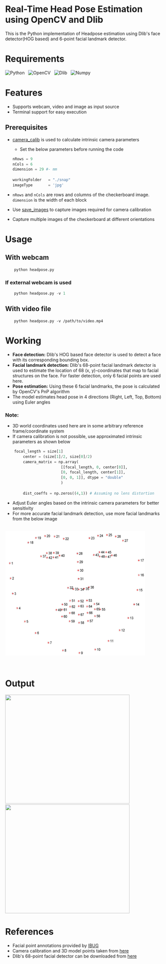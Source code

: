 # Real-Time Head Pose Estimation using OpenCV and Dlib

This is the Python implementation of Headpose estimation using Dlib's face detector(HOG based) and 6-point facial landmark detector. 

# Requirements

![Python](https://img.shields.io/badge/Python-v3.7-brightgreen) &nbsp;
![OpenCV](https://img.shields.io/badge/OpenCV-v3.4+-brightgreen) &nbsp;
![Dlib](https://img.shields.io/badge/Dlib-v19.21-brightgreen) &nbsp;
![Numpy](https://img.shields.io/badge/Numpy-v1.19-brightgreen)


# Features
- Supports webcam, video and image as input source
- Terminal support for easy execution

## Prerequisites
- [camera_calib](camera_calib.py) is used to calculate intrinsic camera parameters
    - Set the below parameters before running the code 
    

    ```python
    nRows = 9
    nCols = 6
    dimension = 29 #- mm

    workingFolder   = "./snap"
    imageType       = 'jpg'
    ```
- `nRows` and `nCols` are rows and columns of the checkerboard image. `dimension` is the width of each block
- Use [save_images](save_images.py) to capture images required for camera calibration
- Capture multiple images of the checkerboard at different orientations
# Usage

## With webcam

```python
    python headpose.py 
```
### If external webcam is used

```python
    python headpose.py -v 1  
```

## With video file

```dotnetcli
    python headpose.py -v /path/to/video.mp4
```


# Working

- **Face detection:** Dlib's HOG based face detector is used to detect a face with its corresponding bounding box. 
- **Facial landmark detection:** Dlib's 68-point facial landmark detector is used to estimate the location of 68 (x, y)-coordinates that map to facial structures on the face. For faster detection, only 6 facial points are used here.
- **Pose estimation:** Using these 6 facial landmarks, the pose is calculated by OpenCV's PnP algorithm
- The model estimates head pose in 4 directions (Right, Left, Top, Bottom) using Euler angles

### Note:
- 3D world coordinates used here are in some arbitrary reference frame/coordinate system
- If camera calibration is not possible, use approximated intrinsic parameters as shown below

```python
    focal_length = size[1]
        center = (size[1]/2, size[0]/2)
        camera_matrix = np.array(
                         [[focal_length, 0, center[0]],
                         [0, focal_length, center[1]],
                         [0, 0, 1]], dtype = "double"
                         )
        
        dist_coeffs = np.zeros((4,1)) # Assuming no lens distortion
```
- Adjust Euler angles based on the intrinsic camera parameters for better sensitivity
- For more accurate facial landmark detection, use more facial landmarks from the below image

[//]:![facial_landmarks_68](samples/facial_landmarks_68.jpg)

&nbsp; &nbsp; &nbsp; &nbsp; &nbsp; &nbsp; &nbsp; &nbsp; &nbsp; &nbsp; &nbsp;&nbsp; &nbsp; &nbsp; &nbsp; &nbsp; &nbsp; &nbsp; &nbsp; &nbsp; &nbsp; &nbsp; &nbsp; &nbsp; <img src="samples/facial_landmarks_68.jpg" width="450" height="400">

&nbsp;

# Output

<img src="samples/poselr.gif" width="400" height="350"> &nbsp; &nbsp; <img src="samples/posetb.gif" width="400" height="350">


# References

- Facial point annotations provided by [IBUG](https://ibug.doc.ic.ac.uk/resources/facial-point-annotations/)
- Camera calibration and 3D model points taken from [here](https://learnopencv.com/camera-calibration-using-opencv/) 
- Dlib's 68-point facial detector can be downloaded from [here](http://dlib.net/files/shape_predictor_68_face_landmarks.dat.bz2)